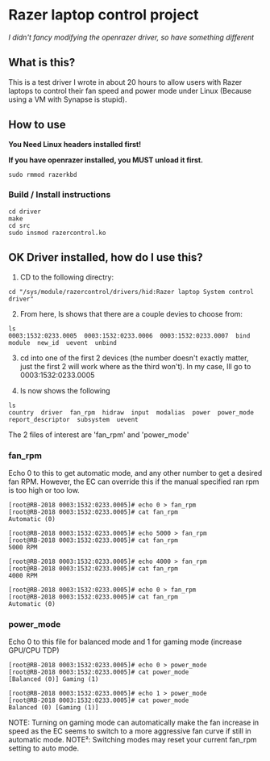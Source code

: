 # Razer laptop control project

*I didn't fancy modifying the openrazer driver, so have something different*

## What is this?
This is a test driver I wrote in about 20 hours to allow users with Razer laptops to control their fan speed and power mode under Linux (Because using a VM with Synapse is stupid).

## How to use
**You Need Linux headers installed first!**

**If you have openrazer installed, you MUST unload it first.**
```
sudo rmmod razerkbd
```

### Build / Install instructions
```
cd driver
make
cd src
sudo insmod razercontrol.ko
```

## OK Driver installed, how do I use this?
1. CD to the following directry:
```
cd "/sys/module/razercontrol/drivers/hid:Razer laptop System control driver"
```
2. From here, ls shows that there are a couple devies to choose from:
```
ls
0003:1532:0233.0005  0003:1532:0233.0006  0003:1532:0233.0007  bind  module  new_id  uevent  unbind
```
3. cd into one of the first 2 devices (the number doesn't exactly matter, just the first 2 will work where as the third won't). In my case, Ill go to 0003:1532:0233.0005

4. ls now shows the following
```
ls
country  driver  fan_rpm  hidraw  input  modalias  power  power_mode  report_descriptor  subsystem  uevent
```

The 2 files of interest are 'fan_rpm' and 'power_mode'

### fan_rpm
Echo 0 to this to get automatic mode, and any other number to get a desired fan RPM. However, the EC can override this if the manual specified ran rpm is too high or too low.
```
[root@RB-2018 0003:1532:0233.0005]# echo 0 > fan_rpm 
[root@RB-2018 0003:1532:0233.0005]# cat fan_rpm 
Automatic (0)

[root@RB-2018 0003:1532:0233.0005]# echo 5000 > fan_rpm 
[root@RB-2018 0003:1532:0233.0005]# cat fan_rpm 
5000 RPM

[root@RB-2018 0003:1532:0233.0005]# echo 4000 > fan_rpm 
[root@RB-2018 0003:1532:0233.0005]# cat fan_rpm 
4000 RPM

[root@RB-2018 0003:1532:0233.0005]# echo 0 > fan_rpm 
[root@RB-2018 0003:1532:0233.0005]# cat fan_rpm 
Automatic (0)

```

### power_mode
Echo 0 to this file for balanced mode and 1 for gaming mode (increase GPU/CPU TDP)
```
[root@RB-2018 0003:1532:0233.0005]# echo 0 > power_mode
[root@RB-2018 0003:1532:0233.0005]# cat power_mode 
[Balanced (0)] Gaming (1)

[root@RB-2018 0003:1532:0233.0005]# echo 1 > power_mode
[root@RB-2018 0003:1532:0233.0005]# cat power_mode
Balanced (0) [Gaming (1)]
```

NOTE: Turning on gaming mode can automatically make the fan increase in speed as the EC seems to switch to a more aggressive fan curve if still in automatic mode.
NOTE²: Switching modes may reset your current fan_rpm setting to auto mode.
